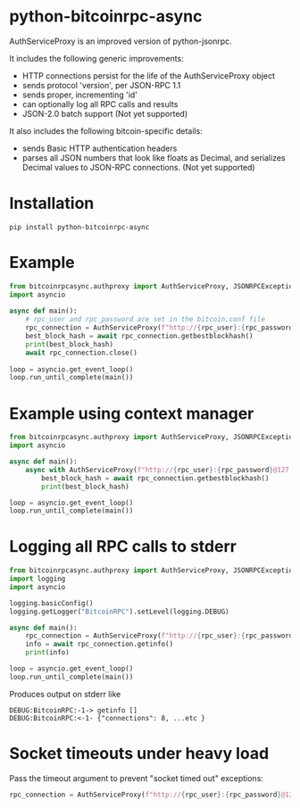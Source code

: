 # python-bitcoinrpc-async

AuthServiceProxy is an improved version of python-jsonrpc.

It includes the following generic improvements:

- HTTP connections persist for the life of the AuthServiceProxy object
- sends protocol 'version', per JSON-RPC 1.1
- sends proper, incrementing 'id'
- can optionally log all RPC calls and results
- JSON-2.0 batch support (Not yet supported)

It also includes the following bitcoin-specific details:

- sends Basic HTTP authentication headers
- parses all JSON numbers that look like floats as Decimal,
  and serializes Decimal values to JSON-RPC connections. (Not yet supported)

# Installation

```
pip install python-bitcoinrpc-async
```

# Example

```python
from bitcoinrpcasync.authproxy import AuthServiceProxy, JSONRPCException
import asyncio
    
async def main():
    # rpc_user and rpc_password are set in the bitcoin.conf file
    rpc_connection = AuthServiceProxy(f"http://{rpc_user}:{rpc_password}@127.0.0.1:8332")
    best_block_hash = await rpc_connection.getbestblockhash()
    print(best_block_hash)
    await rpc_connection.close()
      
loop = asyncio.get_event_loop()
loop.run_until_complete(main())
```

# Example using context manager
```python
from bitcoinrpcasync.authproxy import AuthServiceProxy, JSONRPCException
import asyncio

async def main():
    async with AuthServiceProxy(f"http://{rpc_user}:{rpc_password}@127.0.0.1:8332") as rpc_connection:
        best_block_hash = await rpc_connection.getbestblockhash()
        print(best_block_hash)

loop = asyncio.get_event_loop()
loop.run_until_complete(main())
```

# Logging all RPC calls to stderr

```python
from bitcoinrpcasync.authproxy import AuthServiceProxy, JSONRPCException
import logging
import asyncio

logging.basicConfig()
logging.getLogger("BitcoinRPC").setLevel(logging.DEBUG)

async def main():
    rpc_connection = AuthServiceProxy(f"http://{rpc_user}:{rpc_password}@127.0.0.1:8332")
    info = await rpc_connection.getinfo()
    print(info)

loop = asyncio.get_event_loop()
loop.run_until_complete(main())

```

Produces output on stderr like

```
DEBUG:BitcoinRPC:-1-> getinfo []
DEBUG:BitcoinRPC:<-1- {"connections": 8, ...etc }
```

# Socket timeouts under heavy load
Pass the timeout argument to prevent "socket timed out" exceptions:

```python
rpc_connection = AuthServiceProxy(f"http://{rpc_user}:{rpc_password}@127.0.0.1:8332", timeout=120)
```
